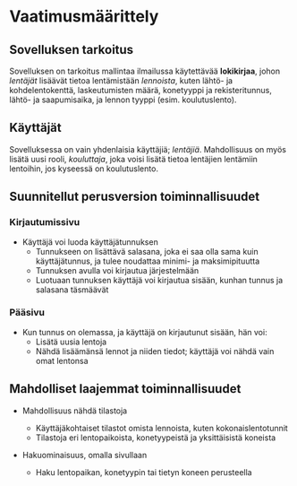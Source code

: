 # Vaatimusmäärittely

## Sovelluksen tarkoitus

Sovelluksen on tarkoitus mallintaa ilmailussa käytettävää **lokikirjaa**, johon *lentäjät* lisäävät tietoa lentämistään *lennoista*, kuten lähtö- ja kohdelentokenttä, laskeutumisten määrä, konetyyppi ja rekisteritunnus, lähtö- ja saapumisaika, ja lennon tyyppi (esim. koulutuslento).

## Käyttäjät

Sovelluksessa on vain yhdenlaisia käyttäjiä; *lentäjiä*. Mahdollisuus on myös lisätä uusi rooli, *kouluttaja*, joka voisi lisätä tietoa lentäjien lentämiin lentoihin, jos kyseessä on koulutuslento.

## Suunnitellut perusversion toiminnallisuudet

### Kirjautumissivu

- Käyttäjä voi luoda käyttäjätunnuksen
  - Tunnukseen on lisättävä salasana, joka ei saa olla sama kuin käyttäjätunnus, ja tulee noudattaa minimi- ja maksimipituutta
  - Tunnuksen avulla voi kirjautua järjestelmään
  - Luotuaan tunnuksen käyttäjä voi kirjautua sisään, kunhan tunnus ja salasana täsmäävät

### Pääsivu

- Kun tunnus on olemassa, ja käyttäjä on kirjautunut sisään, hän voi:
  - Lisätä uusia lentoja
  - Nähdä lisäämänsä lennot ja niiden tiedot; käyttäjä voi nähdä vain omat lentonsa

## Mahdolliset laajemmat toiminnallisuudet

- Mahdollisuus nähdä tilastoja
  - Käyttäjäkohtaiset tilastot omista lennoista, kuten kokonaislentotunnit
  - Tilastoja eri lentopaikoista, konetyypeistä ja yksittäisistä koneista
 
- Hakuominaisuus, omalla sivullaan
  - Haku lentopaikan, konetyypin tai tietyn koneen perusteella
